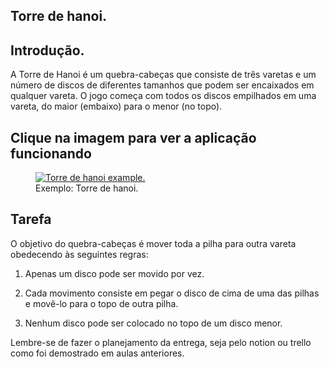 <article>
        <h1>Torre de hanoi.</h1>
        <h2>Introdução.</h2>
        <p>A Torre de Hanoi é um quebra-cabeças que consiste de três varetas e um número de discos de diferentes tamanhos que podem ser encaixados em qualquer                vareta. O jogo começa com todos os discos empilhados em uma vareta, do maior (embaixo) para o menor (no topo).</p>
        <h2>
          <strong>Clique na imagem para ver a aplicação funcionando</strong>
        </h2>
        <figure>
          <a href = "https://lorenzomarques.github.io/m2-entrega-torre-de-hanoi-sprint-1a-LorenzoMarques/">
            <img
            src="https://kenzie-academy-brasil.gitlab.io/fullstack/frontend/modulo1/sprint4/img/torre-de-hanoi-example.png"
            alt="Torre de hanoi example."
            rel="noopener noreferrer"
          />
          </a>
          <figcaption>Exemplo: Torre de hanoi.</figcaption>
        </figure>
        </section>
        <h2>Tarefa</h2>
        <p>
          O objetivo do quebra-cabeças é mover toda a pilha para outra vareta
          obedecendo às seguintes regras:
        </p>
        <ol>
          <li>
            <p>Apenas um disco pode ser movido por vez.</p>
          </li>
          <li>
            <p>
              Cada movimento consiste em pegar o disco de cima de uma das pilhas
              e movê-lo para o topo de outra pilha.
            </p>
          </li>
          <li>
            <p>Nenhum disco pode ser colocado no topo de um disco menor.</p>
          </li>
        </ol>
        <p>Lembre-se de fazer o planejamento da entrega, seja pelo notion ou trello como foi demostrado em aulas anteriores.</p>
